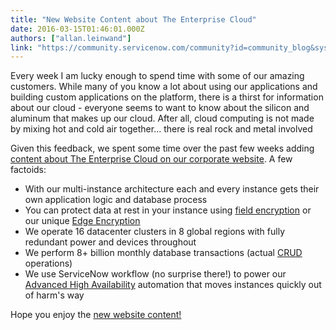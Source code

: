 ```yaml
---
title: "New Website Content about The Enterprise Cloud"
date: 2016-03-15T01:46:01.000Z
authors: ["allan.leinwand"]
link: "https://community.servicenow.com/community?id=community_blog&sys_id=aabdeaa9dbd0dbc01dcaf3231f96195e"
---
```

<p>Every week I am lucky enough to spend time with some of our amazing customers. While many of you know a lot about using our applications and building custom applications on the platform, there is a thirst for information about our cloud - everyone seems to want to know about the silicon and aluminum that makes up our cloud. After all, cloud computing is not made by mixing hot and cold air together... there is real rock and metal involved <span __jive_emoticon_name="happy" __jive_macro_name="emoticon" class="jive_emote jive_macro" data-renderedposition="50_452.203125_16_16" src="/8.0.1.35b65d4/images/emoticons/happy.png"></span></p><p></p><p>Given this feedback, we spent some time over the past few weeks adding <a title="w.servicenow.com/solutions/technology-solutions/cloud/enterprise-it-cloud.html" href="http://www.servicenow.com/solutions/technology-solutions/cloud/enterprise-it-cloud.html">content about The Enterprise Cloud on our corporate website</a>. A few factoids:</p><ul><li>With our multi-instance architecture each and every instance gets their own application logic and database process</li><li>You can protect data at rest in your instance using <a title="ocs.servicenow.com/administer/encryption/concept/c_EncryptionSupport.html" href="https://docs.servicenow.com/administer/encryption/concept/c_EncryptionSupport.html">field encryption</a> or our unique <a title="ocs.servicenow.com/administer/edge_encryption/concept/c_EdgeEncryptionOverview.html" href="https://docs.servicenow.com/administer/edge_encryption/concept/c_EdgeEncryptionOverview.html">Edge Encryption</a></li><li>We operate 16 datacenter clusters in 8 global regions with fully redundant power and devices throughout</li><li>We perform 8+ billion monthly database transactions (actual <a title="n.wikipedia.org/wiki/Create,_read,_update_and_delete" href="https://en.wikipedia.org/wiki/Create,_read,_update_and_delete">CRUD</a> operations)</li><li>We use ServiceNow workflow (no surprise there!) to power our <a title="w.servicenow.com/content/dam/servicenow/documents/whitepapers/wp-sn-advanced-high-availability-architecture.pdf" href="http://www.servicenow.com/content/dam/servicenow/documents/whitepapers/wp-sn-advanced-high-availability-architecture.pdf">Advanced High Availability</a> automation that moves instances quickly out of harm's way</li></ul><p></p><p>Hope you enjoy the <a title="w.servicenow.com/solutions/technology-solutions/cloud/enterprise-it-cloud.html" href="http://www.servicenow.com/solutions/technology-solutions/cloud/enterprise-it-cloud.html">new website content!</a></p>